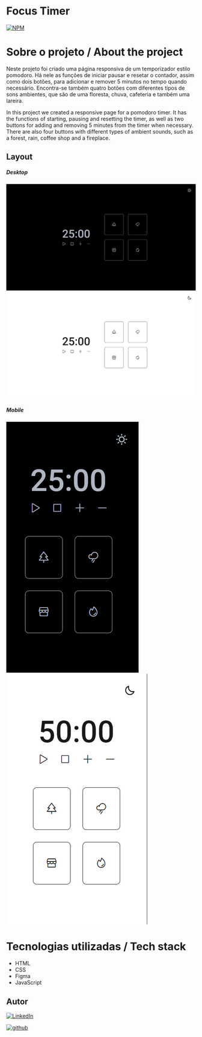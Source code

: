 # Focus Timer
[![NPM](https://img.shields.io/npm/l/react)](./LICENSE)

# Sobre o projeto / About the project

Neste projeto foi criado uma página responsiva de um temporizador estilo pomodoro. Há nele as funções de iniciar pausar e resetar o contador, assim como dois botões, para adicionar e remover 5 minutos no tempo quando necessário. Encontra-se também quatro botões com diferentes tipos de sons ambientes, que são de uma floresta, chuva, cafeteria e também uma lareira.

In this project we created a responsive page for a pomodoro timer. It has the functions of starting, pausing and resetting the timer, as well as two buttons for adding and removing 5 minutes from the timer when necessary. There are also four buttons with different types of ambient sounds, such as a forest, rain, coffee shop and a fireplace.

## Layout
##### Desktop
![screen1](./assets/desktop-darkMode.png)
![screen1](./assets/desktop-lightMode.png)

##### Mobile
![screen1](./assets//mobile-darkMode.png)
![screen1](./assets//mobile-lightMode.png)


# Tecnologias utilizadas / Tech stack
- HTML
- CSS
- Figma
- JavaScript

## Autor

[![LinkedIn](https://img.shields.io/badge/-Rafael%20Nascimento-000099?style=flat&logo=linkedin)](https://www.linkedin.com/in/rafaelvnascimento/)

[![github](https://img.shields.io/badge/-Rafael%20Nascimento-000000?style=flat&logo=github)](https://www.linkedin.com/in/rafaelvnascimento/)

